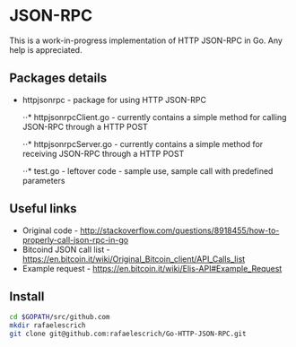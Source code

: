 # JSON-RPC

This is a work-in-progress implementation of HTTP JSON-RPC in Go. Any help is appreciated.

## Packages details

- httpjsonrpc - package for using HTTP JSON-RPC

    ⋅⋅* httpjsonrpcClient.go - currently contains a simple method for calling JSON-RPC through a HTTP POST

    ⋅⋅* httpjsonrpcServer.go - currently contains a simple method for receiving JSON-RPC through a HTTP POST

    ⋅⋅* test.go - leftover code - sample use, sample call with predefined parameters

## Useful links

- Original code - <http://stackoverflow.com/questions/8918455/how-to-properly-call-json-rpc-in-go>
- Bitcoind JSON call list - <https://en.bitcoin.it/wiki/Original_Bitcoin_client/API_Calls_list>
- Example request - <https://en.bitcoin.it/wiki/Elis-API#Example_Request>

## Install

```bash
cd $GOPATH/src/github.com
mkdir rafaelescrich
git clone git@github.com:rafaelescrich/Go-HTTP-JSON-RPC.git
```
